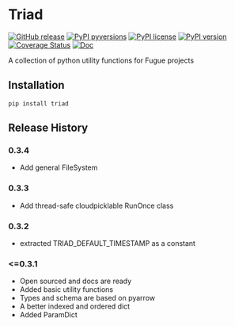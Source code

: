 # Triad

[![GitHub release](https://img.shields.io/github/release/fugue-project/triad.svg)](https://GitHub.com/fugue-project/triad)
[![PyPI pyversions](https://img.shields.io/pypi/pyversions/triad.svg)](https://pypi.python.org/pypi/triad/)
[![PyPI license](https://img.shields.io/pypi/l/triad.svg)](https://pypi.python.org/pypi/triad/)
[![PyPI version](https://badge.fury.io/py/triad.svg)](https://pypi.python.org/pypi/triad/)
[![Coverage Status](https://coveralls.io/repos/github/fugue-project/triad/badge.svg)](https://coveralls.io/github/fugue-project/triad)
[![Doc](https://readthedocs.org/projects/triad/badge)](https://traid.readthedocs.org)

A collection of python utility functions for Fugue projects

## Installation
```
pip install triad
```


## Release History

### 0.3.4
* Add general FileSystem

### 0.3.3
* Add thread-safe cloudpicklable RunOnce class

### 0.3.2
* extracted TRIAD_DEFAULT_TIMESTAMP as a constant

### <=0.3.1
* Open sourced and docs are ready
* Added basic utility functions
* Types and schema are based on pyarrow
* A better indexed and ordered dict
* Added ParamDict
